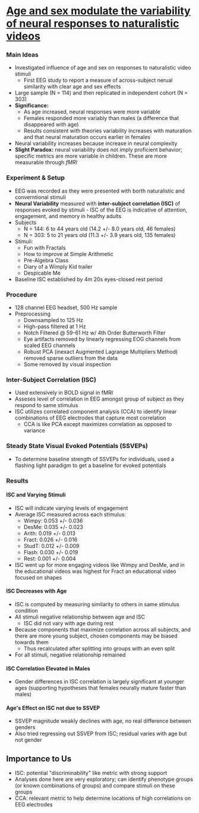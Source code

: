 # [Age and sex modulate the variability of neural responses to naturalistic videos](https://www.biorxiv.org/content/early/2017/07/14/089060)

### Main Ideas

- Investigated influence of age and sex on responses to naturalistic video stimuli
    - First EEG study to report a measure of across-subject nerual similarity with clear age and sex effects
- Large sample (N = 114) and then replicated in independent cohort (N = 303)
- **Significance:**
    - As age increased, neural responses were more variable
    - Females responded more variably than males (a difference that disappeared with age)
    - Results consistent with theories variability increases with maturation and  that neural maturation occurs earlier in females
- Neural variability increases because increase in neural complexity
- **Slight Paradox:** neural variability does not imply proficient behavior; specific metrics are more variable in children. These are more measurable through *fMRI*

### Experiment & Setup

- EEG was recorded as they were presented with borth naturalistic and converntional stimuli
- **Neural Variability** measured with **inter-subject correlation (ISC)** of responses evoked by stimuli
        - ISC of the EEG is indicative of attention, engagement, and memory in healthy adults
- Subjects
    - N = 144: 6 to 44 years old (14.2 +/- 8.0 years old, 46 females)
    - N = 303: 5 to 21 years old (11.3 +/- 3.9 years old, 135 females)
- Stimuli:
    - Fun with Fractals
    - How to improve at Simple Arithmetic
    - Pre-Algebra Class
    - Diary of a Wimply Kid trailer
    - Despicable Me
- Baseline ISC established by 4m 20s eyes-closed rest period

### Procedure

- 128 channel EEG headset, 500 Hz sample
- Preprocessing
    - Downsampled to 125 Hz
    - High-pass filtered at 1 Hz
    - Notch Filtered @ 59-61 Hz w/ 4th Order Butterworth Filter
    - Eye artifacts removed by linearly regressing EOG channels from scaled EEG channels
    - Robust PCA (inexact Augmented Lagrange Multipliers Method) removed sparse outliers from the data
    - Some removed by visual inspection

### Inter-Subject Correlation (ISC)

- Used extensively in BOLD signal in fMRI
- Asseses level of correlation in EEG amongst group of subject as they respond to same stimulus
- ISC utilizes correlated component analysis (CCA) to identify linear combinations of EEG electrodes that capture most correlation
    - CCA is like PCA except maximizes correlation as opposed to variance

### Steady State Visual Evoked Potentials (SSVEPs)

- To determine baseline strength of SSVEPs for individuals, used a flashing light paradigm to get a baseline for evoked potentials

### Results

#### ISC and Varying Stimuli

- ISC will indicate varying levels of engagement
- Average ISC measured across each stimulus:
    - Wimpy: 0.053 +/- 0.036
    - DesMe: 0.035 +/- 0.023
    - Arith: 0.019 +/- 0.013
    - Fract: 0.026 +/- 0.016
    - StudT: 0.012 +/- 0.009
    - Flash: 0.030 +/- 0.019
    - Rest: 0.001 +/- 0.004
- ISC went up for more engaging videos like Wimpy and DesMe, and in the educational videos was highest for Fract an educational video focused on shapes

#### ISC Decreases with Age

- ISC is computed by measuring similarity to others in same stimulus condition
- All stimuli negative relationship between age and ISC
    - ISC did not vary with age during rest
- Because components that maximize correlation across all subjects, and there are more young subject, chosen components may be biased towards them
    - Thus recalculated after splitting into groups with an even split
- For all stimuli, negative relationship remained

#### ISC Correlation Elevated in Males

- Gender differences in ISC correlation is largely significant at younger ages (supporting hypotheses that females neurally mature faster than males)

#### Age's Effect on ISC not due to SSVEP

- SSVEP magnitude weakly declines with age, no real difference between genders
- Also tried regressing out SSVEP from ISC; residual varies with age but not gender

## Importance to Us

- ISC: potential "discriminability" like metric with strong support
- Analyses done here are very exploratory; can identify phenotype groups (or known combinations of groups) and compare stimuli on these groups
- CCA: relevant metric to help determine locations of high correlations on EEG electrodes

